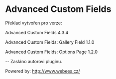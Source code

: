 Advanced Custom Fields
====

Překlad vytvořen pro verze:

Advanced Custom Fields 4.3.4

Advanced Custom Fields: Gallery Field 1.1.0

Advanced Custom Fields: Options Page 1.2.0

-- Zasláno autorovi pluginu.

Powered by: http://www.webees.cz/
